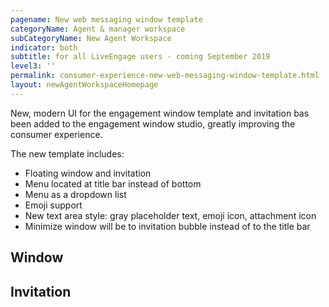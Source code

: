 ```yaml
---
pagename: New web messaging window template
categoryName: Agent & manager workspace
subCategoryName: New Agent Workspace
indicator: both
subtitle: for all LiveEngage users - coming September 2019
level3: ''
permalink: consumer-experience-new-web-messaging-window-template.html
layout: newAgentWorkspaceHomepage
---
```


New, modern UI for the engagement window template and invitation bas been added to the engagement window studio, greatly improving the consumer experience.

The new template includes:
* Floating window and invitation
* Menu located at title bar instead of bottom
* Menu as a dropdown list
* Emoji support
* New text area style: gray placeholder text, emoji icon, attachment icon
* Minimize window will be to invitation bubble instead of to the title bar

## Window


## Invitation 
